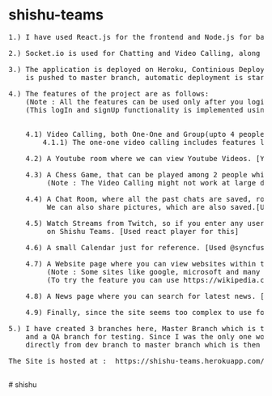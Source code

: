 # shishu-teams

<pre>
1.) I have used React.js for the frontend and Node.js for backend. <br/>
2.) Socket.io is used for Chatting and Video Calling, along with Peer.js(WebRTC). <br/>
3.) The application is deployed on Heroku, Continious Deployment is activated, so as soon as some code 
    is pushed to master branch, automatic deployment is started on Heroku. <br/>
4.) The features of the project are as follows:
    (Note : All the features can be used only after you login, if you don't have an account signUp first)
    (This logIn and signUp functionality is implemented using Firebase Authentication)
<br/>
    4.1) Video Calling, both One-One and Group(upto 4 people) [Used Socket.io and Peer.js]
        4.1.1) The one-one video calling includes features like screenshare, fullscreen, chat while video call, whiteboard.  <br />
    4.2) A Youtube room where we can view Youtube Videos. [Youtube API provided by Rapidapi.com]<br/>
    4.3) A Chess Game, that can be played among 2 people while Video Calling. [Used chess.js, socket.io and peer.js]
         (Note : The Video Calling might not work at large distances due to some security issues of Heroku) <br/>
    4.4) A Chat Room, where all the past chats are saved, rooms can be created and people can be added to rooms. 
         We can also share pictures, which are also saved.[Used ChatEngine API]<br />
    4.5) Watch Streams from Twitch, so if you enter any username on twitch that's streaming, you'll be able to see that
         on Shishu Teams. [Used react player for this]<br />
    4.6) A small Calendar just for reference. [Used @syncfusion/ej2-react-calendars for this]<br />
    4.7) A Website page where you can view websites within the site. [Used react-iframe]
         (Note : Some sites like google, microsoft and many more might not be visible because of security issues)
         (To try the feature you can use https://wikipedia.com/)<br />
    4.8) A News page where you can search for latest news. [Used Bing API(by Microsoft Azure) via Rapidapi.com platform]<br />
    4.9) Finally, since the site seems too complex to use for starters, I have also added a ChatBot for guiding you. [Used react-simple-chatbot]<br />
5.) I have created 3 branches here, Master Branch which is the final code that's deployed, Dev Branch where I did all the development,
    and a QA branch for testing. Since I was the only one working on the project, I used the Dev branch for testing and merged the code
    directly from dev branch to master branch which is then automatically deployed to Heroku. 
    
The Site is hosted at :  https://shishu-teams.herokuapp.com/
    
</pre>
#   s h i s h u  
 